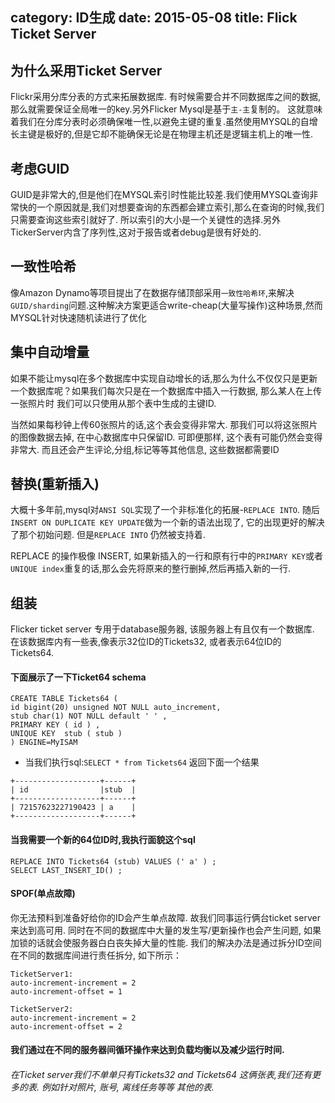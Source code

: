 category: ID生成
date: 2015-05-08
title: Flick Ticket Server
---
## 为什么采用Ticket Server
Flickr采用分库分表的方式来拓展数据库. 有时候需要合并不同数据库之间的数据,那么就需要保证全局唯一的key.另外Flicker Mysql是基于`主-主`复制的。 这就意味着我们在分库分表时必须确保唯一性,以避免主键的重复.虽然使用MYSQL的自增长主键是极好的,但是它却不能确保无论是在物理主机还是逻辑主机上的唯一性.


## 考虑GUID 

GUID是非常大的,但是他们在MYSQL索引时性能比较差.我们使用MYSQL查询非常快的一个原因就是,我们对想要查询的东西都会建立索引,那么在查询的时候,我们只需要查询这些索引就好了. 所以索引的大小是一个关键性的选择.另外TickerServer内含了序列性,这对于报告或者debug是很有好处的.


## 一致性哈希 
像Amazon Dynamo等项目提出了在数据存储顶部采用`一致性哈希环`,来解决`GUID/sharding`问题.这种解决方案更适合write-cheap(大量写操作)这种场景,然而MYSQL针对快速随机读进行了优化


## 集中自动增量
如果不能让mysql在多个数据库中实现自动增长的话,那么为什么不仅仅只是更新一个数据库呢？如果我们每次只是在一个数据库中插入一行数据, 那么某人在上传一张照片时 我们可以只使用从那个表中生成的主键ID.

当然如果每秒钟上传60张照片的话,这个表会变得非常大. 那我们可以将这张照片的图像数据去掉, 在中心数据库中只保留ID. 可即便那样, 这个表有可能仍然会变得非常大. 而且还会产生评论,分组,标记等等其他信息, 这些数据都需要ID


## 替换(重新插入) 

大概十多年前,mysql对`ANSI SQL`实现了一个非标准化的拓展-`REPLACE INTO`. 随后`INSERT ON DUPLICATE KEY UPDATE`做为一个新的语法出现了, 它的出现更好的解决了那个初始问题. 但是`REPLACE INTO` 仍然被支持着.

REPLACE 的操作极像 INSERT, 如果新插入的一行和原有行中的`PRIMARY KEY`或者 `UNIQUE index`重复的话,那么会先将原来的整行删掉,然后再插入新的一行.


## 组装 

Flicker ticket server 专用于database服务器, 该服务器上有且仅有一个数据库. 在该数据库内有一些表,像表示32位ID的Tickets32, 或者表示64位ID的 Tickets64.


#### 下面展示了一下Ticket64 schema

```
CREATE TABLE Tickets64 (
id bigint(20) unsigned NOT NULL auto_increment,
stub char(1) NOT NULL default ' ' ,
PRIMARY KEY ( id ) ,
UNIQUE KEY  stub ( stub )
) ENGINE=MyISAM

```

* 当我们执行sql:`SELECT * from Tickets64` 返回下面一个结果

```
+-------------------+------+
| id 				|stub  |
+-------------------+------+
| 72157623227190423 | a    |
+-------------------+------+
```

#### 当我需要一个新的64位ID时,我执行面貌这个sql

```
REPLACE INTO Tickets64 (stub) VALUES (' a' ) ;
SELECT LAST_INSERT_ID() ;
```

#### SPOF(单点故障) 

你无法预料到准备好给你的ID会产生单点故障. 故我们同事运行俩台ticket server来达到高可用. 同时在不同的数据库中大量的发生写/更新操作也会产生问题, 如果加锁的话就会使服务器白白丧失掉大量的性能.
我们的解决办法是通过拆分ID空间 在不同的数据库间进行责任拆分, 如下所示：

```
TicketServer1:
auto-increment-increment = 2
auto-increment-offset = 1

TicketServer2:
auto-increment-increment = 2
auto-increment-offset = 2

```

#### 我们通过在不同的服务器间循环操作来达到负载均衡以及减少运行时间.

###### 在Ticket server我们不单单只有Tickets32 and Tickets64 这俩张表,我们还有更多的表. 例如针对照片, 账号, 离线任务等等 其他的表.

